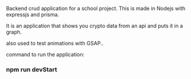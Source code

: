<p>Backend crud application for a school project. This is made in Nodejs with expressjs and prisma.

It is an application that shows you crypto data from an api and puts it in a graph.

also used to test animations with GSAP..</p>

<p>command to run the application:</p>
 <h3>npm run devStart</h3>
